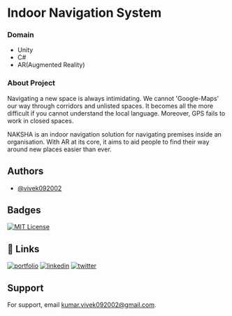 
# Indoor Navigation System

### Domain
- Unity
- C#
- AR(Augmented Reality)

### About Project
Navigating a new space is always intimidating. We cannot 'Google-Maps' our way through corridors and unlisted spaces. It becomes all the more difficult if you cannot understand the local language. Moreover, GPS fails to work in closed spaces.

NAKSHA is an indoor navigation solution for navigating premises inside an organisation. With AR at its core, it aims to aid people to find their way around new places easier than ever.





## Authors

- [@vivek092002](https://github.com/vivek092002)


## Badges

[![MIT License](https://img.shields.io/badge/License-MIT-green.svg)](https://choosealicense.com/licenses/mit/)



## 🔗 Links
[![portfolio](https://img.shields.io/badge/my_portfolio-000?style=for-the-badge&logo=ko-fi&logoColor=white)]([https://katherineoelsner.com/](https://vivek092002.github.io/PORTFOLIO/))
[![linkedin](https://img.shields.io/badge/linkedin-0A66C2?style=for-the-badge&logo=linkedin&logoColor=white)](https://www.linkedin.com/in/vivek-kumar-399653149/)
[![twitter](https://img.shields.io/badge/twitter-1DA1F2?style=for-the-badge&logo=twitter&logoColor=white)](https://x.com/_vivek_0406_)


## Support

For support, email kumar.vivek092002@gmail.com.


